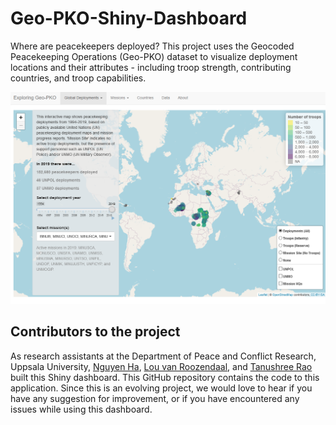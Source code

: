 # Geo-PKO-Shiny-Dashboard

Where are peacekeepers deployed? This project uses the Geocoded Peacekeeping Operations (Geo-PKO) dataset to visualize deployment locations and their attributes - including troop strength, contributing countries, and troop capabilities. 

![](screencap-shiny.png) 

## Contributors to the project
As research assistants at the Department of Peace and Conflict Research, Uppsala University, [Nguyen Ha](https://github.com/hatnguyen267), [Lou van Roozendaal](https://se.linkedin.com/in/lou-van-roozendaal-bb3052193), and [Tanushree Rao](https://tanushreerao.com) built this Shiny dashboard. This GitHub repository contains the code to this application. Since this is an evolving project, we would love to hear if you have any suggestion for improvement, or if you have encountered any issues while using this dashboard.
